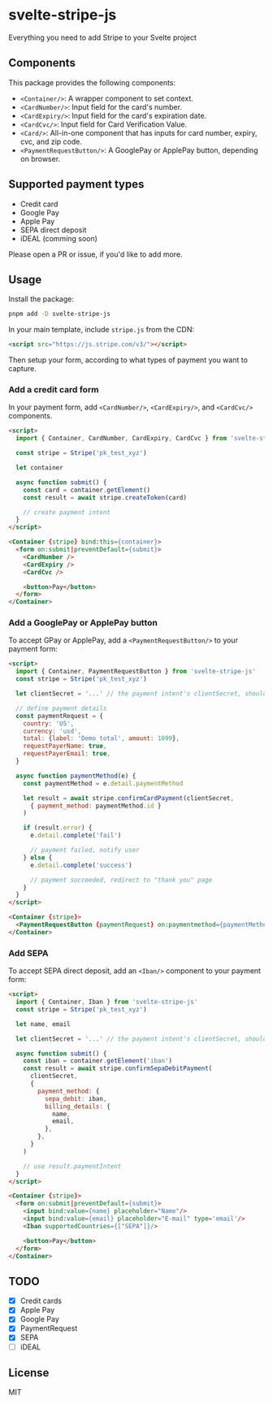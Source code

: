# svelte-stripe-js

Everything you need to add Stripe to your Svelte project

## Components

This package provides the following components:

- `<Container/>`: A wrapper component to set context.
- `<CardNumber/>`: Input field for the card's number.
- `<CardExpiry/>`: Input field for the card's expiration date.
- `<CardCvc/>`: Input field for Card Verification Value.
- `<Card/>`: All-in-one component that has inputs for card number, expiry, cvc, and zip code.
- `<PaymentRequestButton/>`: A GooglePay or ApplePay button, depending on browser.

## Supported payment types

- Credit card
- Google Pay
- Apple Pay
- SEPA direct deposit
- iDEAL (comming soon)

Please open a PR or issue, if you'd like to add more.

## Usage

Install the package:

```bash
pnpm add -D svelte-stripe-js
```

In your main template, include `stripe.js` from the CDN:

```html
<script src="https://js.stripe.com/v3/"></script>
```

Then setup your form, according to what types of payment you want to capture.

### Add a credit card form

In your payment form, add `<CardNumber/>`, `<CardExpiry/>`, and `<CardCvc/>` components.

```html
<script>
  import { Container, CardNumber, CardExpiry, CardCvc } from 'svelte-stripe-js'

  const stripe = Stripe('pk_test_xyz')

  let container

  async function submit() {
    const card = container.getElement()
    const result = await stripe.createToken(card)

    // create payment intent
  }
</script>

<Container {stripe} bind:this={container}>
  <form on:submit|preventDefault={submit}>
    <CardNumber />
    <CardExpiry />
    <CardCvc />

    <button>Pay</button>
  </form>
</Container>
```

### Add a GooglePay or ApplePay button

To accept GPay or ApplePay, add a `<PaymentRequestButton/>` to your payment form:

```html
<script>
  import { Container, PaymentRequestButton } from 'svelte-stripe-js'
  const stripe = Stripe('pk_test_xyz')

  let clientSecret = '...' // the payment intent's clientSecret, should come from server

  // define payment details
  const paymentRequest = {
    country: 'US',
    currency: 'usd',
    total: {label: 'Demo total', amount: 1099},
    requestPayerName: true,
    requestPayerEmail: true,
  }

  async function paymentMethod(e) {
    const paymentMethod = e.detail.paymentMethod

    let result = await stripe.confirmCardPayment(clientSecret, 
      { payment_method: paymentMethod.id }
    )

    if (result.error) {
      e.detail.complete('fail')

      // payment failed, notify user
    } else {
      e.detail.complete('success')

      // payment succeeded, redirect to "thank you" page
    }
  }
</script>

<Container {stripe}>
  <PaymentRequestButton {paymentRequest} on:paymentmethod={paymentMethod}/>
</Container>
```

### Add SEPA

To accept SEPA direct deposit, add an `<Iban/>` component to your payment form:

```html
<script>
  import { Container, Iban } from 'svelte-stripe-js'
  const stripe = Stripe('pk_test_xyz')

  let name, email

  let clientSecret = '...' // the payment intent's clientSecret, should come from server

  async function submit() {
    const iban = container.getElement('iban')
    const result = await stripe.confirmSepaDebitPayment(
      clientSecret,
      {
        payment_method: {
          sepa_debit: iban,
          billing_details: {
            name,
            email,
          },
        },
      }
    )

    // use result.paymentIntent
  }
</script>

<Container {stripe}>
  <form on:submit|preventDefault={submit}>
    <input bind:value={name} placeholder="Name"/>
    <input bind:value={email} placeholder="E-mail" type='email'/>
    <Iban supportedCountries={['SEPA']}/>

    <button>Pay</button>
  </form>
</Container>
```

## TODO

- [x] Credit cards
- [x] Apple Pay
- [x] Google Pay
- [x] PaymentRequest
- [x] SEPA
- [ ] iDEAL

## License

MIT
